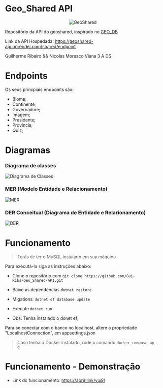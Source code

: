 # Geo_Shared API

<div align="center">
  
![GeoShared](https://i.imgur.com/hQthpj9.png)

</div>

Repositório da API do geoshared, inspirado no [GEO_DB](http://geodb-cities-api.wirefreethought.com)

Link da API Hospedada: https://geoshared-api.onrender.com/shared/endpoint

Guilherme Ribeiro &&
Nicolas Moresco Viana 3 A DS

# Endpoints

Os seus princpiais endpoints são:

- Bioma;
- Continente;
- Governadore;
- Imagem;
- Presidente;
- Provincia;
- Quiz;

# Diagramas

### Diagrama de classes
![Diagrama de Classes](https://i.imgur.com/0TXcFMS.png)



### MER (Modelo Entidade e Relacionamento)
![MER](https://i.imgur.com/OaAZ63J.png)



### DER Conceitual (Diagrama de Entidade e Relarionamento)
![DER](https://i.imgur.com/fsAQhWF.png)


# Funcionamento


> Terás de ter o MySQL instalado em sua máquina

Para executá-lo siga as instruções abaixo:

- Clone o repositório com ```git clone https://github.com/Gui-Ribs/Geo_Shared-API.git ```
- Baixe as dependências ```dotnet restore ```
- Migations: ```dotnet ef database update ```
- Execute ```dotnet run```

- Obs: Tenha instalado o donet ef;

Para se conectar com o banco no localhost, altere a propriedade "LocalhostConnection", em appsettings.json

> Caso tenha o Docker instalado, rode o comando ```docker compose up -d```

# Funcionamento - Demonstração

- Link do funcionamento: https://abrir.link/vui9I
